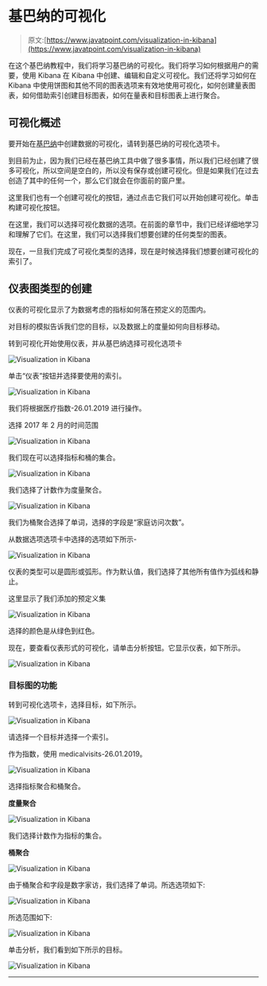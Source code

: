 # 基巴纳的可视化

> 原文:[https://www.javatpoint.com/visualization-in-kibana](https://www.javatpoint.com/visualization-in-kibana)

在这个基巴纳教程中，我们将学习基巴纳的可视化。我们将学习如何根据用户的需要，使用 Kibana 在 Kibana 中创建、编辑和自定义可视化。我们还将学习如何在 Kibana 中使用饼图和其他不同的图表选项来有效地使用可视化，如何创建量表图表，如何借助索引创建目标图表，如何在量表和目标图表上进行聚合。

## 可视化概述

要开始在[基巴纳](https://www.javatpoint.com/kibana)中创建数据的可视化，请转到基巴纳的可视化选项卡。

到目前为止，因为我们已经在基巴纳工具中做了很多事情，所以我们已经创建了很多可视化，所以空间是空白的，所以没有保存或创建可视化。但是如果我们在过去创造了其中的任何一个，那么它们就会在你面前的窗户里。

这里我们也有一个创建可视化的按钮，通过点击它我们可以开始创建可视化。单击构建可视化按钮。

在这里，我们可以选择可视化数据的选项。在前面的章节中，我们已经详细地学习和理解了它们。在这里，我们可以选择我们想要创建的任何类型的图表。

现在，一旦我们完成了可视化类型的选择，现在是时候选择我们想要创建可视化的索引了。

## 仪表图类型的创建

仪表的可视化显示了为数据考虑的指标如何落在预定义的范围内。

对目标的模拟告诉我们您的目标，以及数据上的度量如何向目标移动。

转到可视化开始使用仪表，并从基巴纳选择可视化选项卡

![Visualization in Kibana](../Images/59f3019ff5dc94fdc1d6a4e3baa9ec6b.png)

单击“仪表”按钮并选择要使用的索引。

![Visualization in Kibana](../Images/f391fef0f5511c5ea41f261e4a8047b5.png)

我们将根据医疗指数-26.01.2019 进行操作。

选择 2017 年 2 月的时间范围

![Visualization in Kibana](../Images/6b119b3dfc78177adcafdf4c1f6d53e5.png)

我们现在可以选择指标和桶的集合。

![Visualization in Kibana](../Images/6054a20006f9c321112081cd6ba58679.png)

我们选择了计数作为度量聚合。

![Visualization in Kibana](../Images/a8c66fa44179f0baae29d84364599054.png)

我们为桶聚合选择了单词，选择的字段是“家庭访问次数”。

从数据选项选项卡中选择的选项如下所示-

![Visualization in Kibana](../Images/3094016390b730cdbc7173128b172a25.png)

仪表的类型可以是圆形或弧形。作为默认值，我们选择了其他所有值作为弧线和静止。

这里显示了我们添加的预定义集

![Visualization in Kibana](../Images/dd4e125d8b2e0cf57bcd398da4d1f5d0.png)

选择的颜色是从绿色到红色。

现在，要查看仪表形式的可视化，请单击分析按钮。它显示仪表，如下所示。

![Visualization in Kibana](../Images/3f243143bdc5c41972e9c1498e671823.png)

### 目标图的功能

转到可视化选项卡，选择目标，如下所示。

![Visualization in Kibana](../Images/224093cd829c10fac6b3890ffa8fc722.png)

请选择一个目标并选择一个索引。

作为指数，使用 medicalvisits-26.01.2019。

![Visualization in Kibana](../Images/502faad77ef08db30bb4ebe80838de8d.png)

选择指标聚合和桶聚合。

**度量聚合**

![Visualization in Kibana](../Images/4d25debc941ead684ad9b9c40ad44915.png)

我们选择计数作为指标的集合。

**桶聚合**

![Visualization in Kibana](../Images/f085b9dabf8334e678f9c4e9982490fa.png)

由于桶聚合和字段是数字家访，我们选择了单词。所选选项如下:

![Visualization in Kibana](../Images/68b1bc9bf10e672ea8eb8454ca98bd05.png)

所选范围如下:

![Visualization in Kibana](../Images/b22a861a5322ed40a90688e86f92d11c.png)

单击分析，我们看到如下所示的目标。

![Visualization in Kibana](../Images/9dcfa72ae077724b45ba49b85a4de5a4.png)

* * *